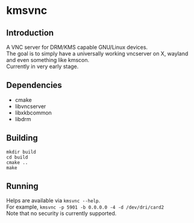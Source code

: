 # kmsvnc

## Introduction
A VNC server for DRM/KMS capable GNU/Linux devices.  
The goal is to simply have a universally working vncserver on X, wayland and even something like kmscon.  
Currently in very early stage.

## Dependencies
 * cmake
 * libvncserver
 * libxkbcommon
 * libdrm

## Building
```
mkdir build
cd build
cmake ..
make
```

## Running
Helps are available via `kmsvnc --help`.  
For example, `kmsvnc -p 5901 -b 0.0.0.0 -4 -d /dev/dri/card2`  
Note that no security is currently supported.

